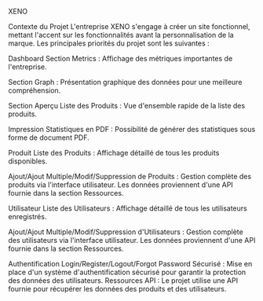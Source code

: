 XENO

Contexte du Projet
L'entreprise XENO s'engage à créer un site fonctionnel, mettant l'accent sur les fonctionnalités avant la personnalisation de la marque. Les principales priorités du projet sont les suivantes :

Dashboard
Section Metrics : Affichage des métriques importantes de l'entreprise.

Section Graph : Présentation graphique des données pour une meilleure compréhension.

Section Aperçu Liste des Produits : Vue d'ensemble rapide de la liste des produits.

Impression Statistiques en PDF : Possibilité de générer des statistiques sous forme de document PDF.

Produit
Liste des Produits : Affichage détaillé de tous les produits disponibles.

Ajout/Ajout Multiple/Modif/Suppression de Produits : Gestion complète des produits via l'interface utilisateur. Les données proviennent d'une API fournie dans la section Ressources.

Utilisateur
Liste des Utilisateurs : Affichage détaillé de tous les utilisateurs enregistrés.

Ajout/Ajout Multiple/Modif/Suppression d'Utilisateurs : Gestion complète des utilisateurs via l'interface utilisateur. Les données proviennent d'une API fournie dans la section Ressources.

Authentification
Login/Register/Logout/Forgot Password Sécurisé : Mise en place d'un système d'authentification sécurisé pour garantir la protection des données des utilisateurs.
Ressources
API : Le projet utilise une API fournie pour récupérer les données des produits et des utilisateurs.
